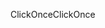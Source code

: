 <span data-ttu-id="ed3cb-101">ClickOnce</span><span class="sxs-lookup"><span data-stu-id="ed3cb-101">ClickOnce</span></span>